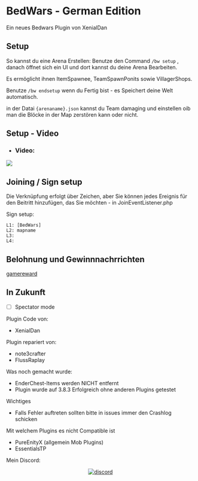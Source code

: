# BedWars - German Edition
<!-- todo poggit badges -->
Ein neues Bedwars Plugin von XenialDan
## Setup
So kannst du eine Arena Erstellen:
Benutze den Command `/bw setup` , danach öffnet sich ein UI und dort kannst du deine Arena Bearbeiten.

Es ermöglicht ihnen ItemSpawnee, TeamSpawnPonits sowie VillagerShops.

Benutze `/bw endsetup` wenn du Fertig bist - es Speichert deine Welt automatisch.

in der Datai `{arenaname}.json` kannst du Team damaging und einstellen oib man die Blöcke in der Map zerstören kann oder nicht.

## Setup - Video
- <h3>Video:</h3>

<a align="center" href="https://www.youtube.com/watch?v=KkgD1fl_lfI&t"><img src="https://www.google.com/url?sa=t&rct=j&q=&esrc=s&source=web&cd=1&cad=rja&uact=8&ved=2ahUKEwiI7basxJTjAhURJ1AKHXjPBA8QwqsBMAB6BAgJEAQ&url=https%3A%2F%2Fwww.youtube.com%2Fwatch%3Fv%3DKkgD1fl_lfI&usg=AOvVaw19hWCA-4hSpyR8QXpbg-Cy"></a>

## Joining / Sign setup
Die Verknüpfung erfolgt über Zeichen, aber Sie können jedes Ereignis für den Beitritt hinzufügen, das Sie möchten - in JoinEventListener.php

Sign setup:
```
L1: [BedWars]
L2: mapname
L3: 
L4: 
```

## Belohnung und Gewinnnachrrichten
[gamereward](https://github.com/thebigsmileXD/gamereward)

## In Zukunft
- [ ] Spectator mode

Plugin Code von:
- XenialDan

Plugin repariert von:
- note3crafter
- FlussRaplay

Was noch gemacht wurde:
- EnderChest-Items werden NICHT entfernt
- Plugin wurde auf 3.8.3 Erfolgreich ohne anderen Plugins getestet

Wichtiges
- Falls Fehler auftreten sollten bitte in issues immer den Crashlog schicken 

Mit welchem Plugins es nicht Compatible ist
- PureEnityX (allgemein Mob Plugins) 
- EssentialsTP

Mein Discord:
<div align="center">
	<a href="https://discord.gg/XwXKuvy">
        <img src="https://img.shields.io/badge/chat-on%20discord-7289da.svg" alt="discord">
